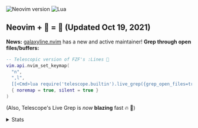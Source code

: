 ![Neovim version](https://img.shields.io/badge/Neovim-0.6.0-57A143?style=plastic&logo=neovim)
![Lua](https://img.shields.io/badge/lua-%232C2D72.svg?style=plastic&logo=lua&logoColor=white)
## Neovim + 🔭 = 💪 (Updated Oct 19, 2021)
**News:** [galaxyline.nvim](https://github.com/NTBBloodbath/galaxyline.nvim) has a new and active maintainer!
**Grep through open files/buffers:**
```lua
-- Telescopic version of FZF's :Lines 🔭
vim.api.nvim_set_keymap(
  "n",
  ",l",
  [[<Cmd>lua require('telescope.builtin').live_grep({grep_open_files=true})<CR>]],
  { noremap = true, silent = true }
)
```
(Also, Telescope's Live Grep is _now_ **blazing** fast 🔥 🔭)
<details>
  <summary>Stats</summary>
  
![Metrics](https://github.com/joelpalmer/joelpalmer/blob/main/github-metrics.svg)
  
</details>

